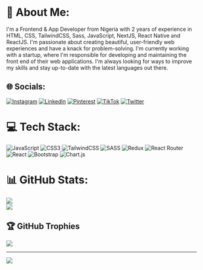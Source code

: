 # 💫 About Me:

I'm a Frontend & App Developer from Nigeria with 2 years of experience in HTML, CSS, TailwindCSS, Sass, JavaScript, NextJS, React Native and ReactJS. I'm passionate about creating beautiful, user-friendly web experiences and have a knack for problem-solving. I'm currently working with a startup, where I'm responsible for developing and maintaining the front end of their web applications. I'm always looking for ways to improve my skills and stay up-to-date with the latest languages out there.


## 🌐 Socials:
[![Instagram](https://img.shields.io/badge/Instagram-%23E4405F.svg?logo=Instagram&logoColor=white)](https://instagram.com/mercyharbo) [![LinkedIn](https://img.shields.io/badge/LinkedIn-%230077B5.svg?logo=linkedin&logoColor=white)](https://linkedin.com/in/codewithmercy) [![Pinterest](https://img.shields.io/badge/Pinterest-%23E60023.svg?logo=Pinterest&logoColor=white)](https://pinterest.com/codewithmercy1) [![TikTok](https://img.shields.io/badge/TikTok-%23000000.svg?logo=TikTok&logoColor=white)](https://tiktok.com/@codewithmercy) [![Twitter](https://img.shields.io/badge/Twitter-%231DA1F2.svg?logo=Twitter&logoColor=white)](https://twitter.com/codewithmercy) 

# 💻 Tech Stack:
![JavaScript](https://img.shields.io/badge/javascript-%23323330.svg?style=for-the-badge&logo=javascript&logoColor=%23F7DF1E) ![CSS3](https://img.shields.io/badge/css3-%231572B6.svg?style=for-the-badge&logo=css3&logoColor=white) ![TailwindCSS](https://img.shields.io/badge/tailwindcss-%2338B2AC.svg?style=for-the-badge&logo=tailwind-css&logoColor=white) ![SASS](https://img.shields.io/badge/SASS-hotpink.svg?style=for-the-badge&logo=SASS&logoColor=white) ![Redux](https://img.shields.io/badge/redux-%23593d88.svg?style=for-the-badge&logo=redux&logoColor=white) ![React Router](https://img.shields.io/badge/React_Router-CA4245?style=for-the-badge&logo=react-router&logoColor=white) ![React](https://img.shields.io/badge/react-%2320232a.svg?style=for-the-badge&logo=react&logoColor=%2361DAFB) ![Bootstrap](https://img.shields.io/badge/bootstrap-%23563D7C.svg?style=for-the-badge&logo=bootstrap&logoColor=white) ![Chart.js](https://img.shields.io/badge/chart.js-F5788D.svg?style=for-the-badge&logo=chart.js&logoColor=white) 
# 📊 GitHub Stats:
![](https://github-readme-stats.vercel.app/api?username=mercyharbo&theme=dark&hide_border=false&include_all_commits=true&count_private=true)<br/>
![](https://github-readme-streak-stats.herokuapp.com/?user=mercyharbo&theme=dark&hide_border=false)<br/>

## 🏆 GitHub Trophies
![](https://github-profile-trophy.vercel.app/?username=mercyharbo&theme=radical&no-frame=false&no-bg=true&margin-w=4)

---
[![](https://visitcount.itsvg.in/api?id=mercyharbo&icon=0&color=0)](https://visitcount.itsvg.in)
